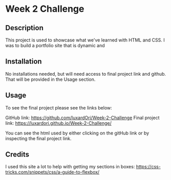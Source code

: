 # Week 2 Challenge

## Description

This project is used to showcase what we've learned with HTML and CSS. I was to build a portfolio site that is dynamic and 

## Installation

No installations needed, but will need access to final project link and github. That will be provided in the Usage section.

## Usage

To see the final project please see the links below:

GitHub link: https://github.com/luxardOri/Week-2-Challenge
Final project link: https://luxardori.github.io/Week-2-Challenge/

You can see the html used by either clicking on the gitHub link or by inspecting the final project link.

## Credits

I used this site a lot to help with getting my sections in boxes:
https://css-tricks.com/snippets/css/a-guide-to-flexbox/